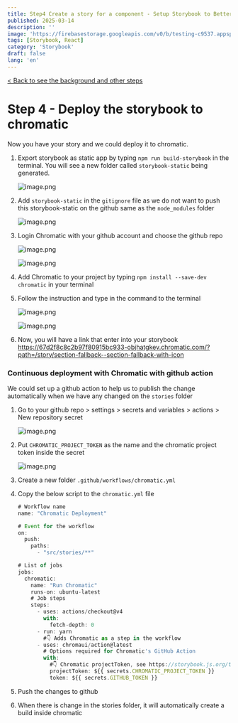 ```yaml
---
title: Step4 Create a story for a component - Setup Storybook to Better Organize your Components for React Project
published: 2025-03-14
description: ''
image: 'https://firebasestorage.googleapis.com/v0/b/testing-c9537.appspot.com/o/storybook%2Fstorybook-logo.jpeg?alt=media&token=19bcacd6-87c1-4e4f-9289-656261d3b61f'
tags: [Storybook, React]
category: 'Storybook'
draft: false 
lang: 'en'
---
```


<a href="/blog/posts/setup-storybook-for-react-project/"> < Back to see the background and other steps </a>

# Step 4 - Deploy the storybook to chromatic

Now you have your story and we could deploy it to chromatic. 

1. Export storybook as static app by typing `npm run build-storybook` in the terminal. You will see a new folder called `storybook-static` being generated.
    
    ![image.png](https://firebasestorage.googleapis.com/v0/b/testing-c9537.appspot.com/o/storybook%2Fstep4%2Fstep4%20-%20image.png?alt=media&token=48918f8b-6eed-41cc-950f-5070effd57f5)
    
2. Add `storybook-static` in the `gitignore` file as we do not want to push this storybook-static on the github same as the `node_modules` folder 
    
    ![image.png](https://firebasestorage.googleapis.com/v0/b/testing-c9537.appspot.com/o/storybook%2Fstep4%2Fstep4%20-%20image%201.png?alt=media&token=ae1aa187-11c5-456f-8f84-ade804216b58)
    
3. Login Chromatic with your github account and choose the github repo 
    
    ![image.png](https://firebasestorage.googleapis.com/v0/b/testing-c9537.appspot.com/o/storybook%2Fstep4%2Fstep4%20-%20image%202.png?alt=media&token=ad96c6aa-5451-408e-b613-1aeac316e53f)
    
    ![image.png](https://firebasestorage.googleapis.com/v0/b/testing-c9537.appspot.com/o/storybook%2Fstep4%2Fstep4%20-%20image%203.png?alt=media&token=cb9e972b-c744-4640-ad6b-4523e6d0ce48)
    
4. Add Chromatic to your project by typing 
`npm install --save-dev chromatic` in your terminal
5. Follow the instruction and type in the command to the terminal
    
    ![image.png](https://firebasestorage.googleapis.com/v0/b/testing-c9537.appspot.com/o/storybook%2Fstep4%2Fstep4%20-%20image%204.png?alt=media&token=2a06cc5d-9ab7-411b-bc48-051adffc30d3)
    
    ![image.png](https://firebasestorage.googleapis.com/v0/b/testing-c9537.appspot.com/o/storybook%2Fstep4%2Fstep4%20-%20image%205.png?alt=media&token=a11dd0af-f388-4aed-88ea-1655678fd436)
    
6. Now, you will have a link that enter into your storybook
https://67d2f8c8c2b97f80915bc933-objhatgkev.chromatic.com/?path=/story/section-fallback--section-fallback-with-icon

### **Continuous deployment with Chromatic with github action**

We could set up a github action to help us to publish the change automatically when we have any changed on the `stories` folder 

1. Go to your github repo > settings > secrets and variables > actions > New repository secret
    
    ![image.png](https://firebasestorage.googleapis.com/v0/b/testing-c9537.appspot.com/o/storybook%2Fstep4%2Fstep4%20-%20image%206.png?alt=media&token=0e66eaec-94b4-47c5-9d81-f91be2685b00)
    
2. Put `CHROMATIC_PROJECT_TOKEN` as the name and the chromatic project token inside the secret
    
    ![image.png](https://firebasestorage.googleapis.com/v0/b/testing-c9537.appspot.com/o/storybook%2Fstep4%2Fstep4%20-%20image%207.png?alt=media&token=d38bb373-b716-4b14-b4f2-dbfae6ab5926)
    
3. Create a new folder  `.github/workflows/chromatic.yml`
4. Copy the below script to the `chromatic.yml` file 
    
    ```jsx
    # Workflow name
    name: "Chromatic Deployment"
    
    # Event for the workflow
    on:
      push:
        paths:
          - "src/stories/**"
    
    # List of jobs
    jobs:
      chromatic:
        name: "Run Chromatic"
        runs-on: ubuntu-latest
        # Job steps
        steps:
          - uses: actions/checkout@v4
            with:
              fetch-depth: 0
          - run: yarn
            #👇 Adds Chromatic as a step in the workflow
          - uses: chromaui/action@latest
            # Options required for Chromatic's GitHub Action
            with:
              #👇 Chromatic projectToken, see https://storybook.js.org/tutorials/intro-to-storybook/react/en/deploy/ to obtain it
              projectToken: ${{ secrets.CHROMATIC_PROJECT_TOKEN }}
              token: ${{ secrets.GITHUB_TOKEN }}
    ```
    
5. Push the changes to github 
6. When there is change in the stories folder, it will automatically create a build inside chromatic

